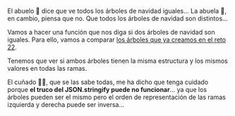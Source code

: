 El abuelo 👴 dice que ve todos los árboles de navidad iguales... La abuela 👵, en cambio, piensa que no. Que todos los árboles de navidad son distintos...

Vamos a hacer una función que nos diga si dos árboles de navidad son iguales. Para ello, vamos a comparar [los árboles que ya creamos en el reto 22](../challenge22/).

Tenemos que ver si ambos árboles tienen la misma estructura y los mismos valores en todas las ramas.

El cuñado 🦹‍♂️, que se las sabe todas, me ha dicho que tenga cuidado porque **el truco del JSON.stringify puede no funcionar**... ya que los árboles pueden ser el mismo pero el orden de representación de las ramas izquierda y derecha puede ser inversa...